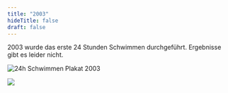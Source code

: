 ```yaml
---
title: "2003"
hideTitle: false
draft: false
---
```

2003 wurde das erste 24 Stunden Schwimmen durchgeführt. E﻿rgebnisse gibt es leider nicht.

![24h Schwimmen Plakat 2003](/images/uploads/24h-schwimmen/plakat-2003.jpg)

![](/images/uploads/24h-schwimmen/24hschwimmen-2003.jpg)